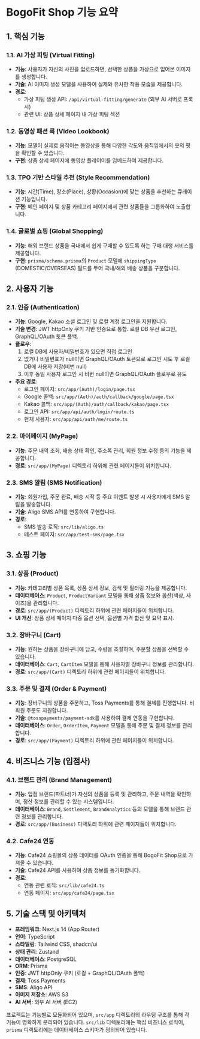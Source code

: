 # BogoFit Shop 기능 요약

## 1. 핵심 기능

### 1.1. AI 가상 피팅 (Virtual Fitting)

- **기능**: 사용자가 자신의 사진을 업로드하면, 선택한 상품을 가상으로 입어본 이미지를 생성합니다.
- **기술**: AI 이미지 생성 모델을 사용하여 실제와 유사한 착용 모습을 제공합니다.
- **경로**:
  - 가상 피팅 생성 API: `/api/virtual-fitting/generate` (외부 AI 서버로 프록시)
  - 관련 UI: 상품 상세 페이지 내 가상 피팅 섹션

### 1.2. 동영상 패션 룩 (Video Lookbook)

- **기능**: 모델이 실제로 움직이는 동영상을 통해 다양한 각도와 움직임에서의 옷의 핏을 확인할 수 있습니다.
- **구현**: 상품 상세 페이지에 동영상 플레이어를 임베드하여 제공합니다.

### 1.3. TPO 기반 스타일 추천 (Style Recommendation)

- **기능**: 시간(Time), 장소(Place), 상황(Occasion)에 맞는 상품을 추천하는 큐레이션 기능입니다.
- **구현**: 메인 페이지 및 상품 카테고리 페이지에서 관련 상품들을 그룹화하여 노출합니다.

### 1.4. 글로벌 쇼핑 (Global Shopping)

- **기능**: 해외 브랜드 상품을 국내에서 쉽게 구매할 수 있도록 하는 구매 대행 서비스를 제공합니다.
- **구현**: `prisma/schema.prisma`의 `Product` 모델에 `shippingType` (DOMESTIC/OVERSEAS) 필드를 두어 국내/해외 배송 상품을 구분합니다.

## 2. 사용자 기능

### 2.1. 인증 (Authentication)

- **기능**: Google, Kakao 소셜 로그인 및 로컬 계정 로그인을 지원합니다.
- **기술 변경**: JWT httpOnly 쿠키 기반 인증으로 통합. 로컬 DB 우선 로그인, GraphQL/OAuth 토큰 폴백.
- **플로우**:
  1. 로컬 DB에 사용자/비밀번호가 있으면 직접 로그인
  2. 없거나 비밀번호가 null이면 GraphQL/OAuth 토큰으로 로그인 시도 후 로컬 DB에 사용자 저장(비번 null)
  3. 이후 동일 사용자 로그인 시 비번 null이면 GraphQL/OAuth 플로우로 유도
- **주요 경로**:
  - 로그인 페이지: `src/app/(Auth)/login/page.tsx`
  - Google 콜백: `src/app/(Auth)/auth/callback/google/page.tsx`
  - Kakao 콜백: `src/app/(Auth)/auth/callback/kakao/page.tsx`
  - 로그인 API: `src/app/api/auth/login/route.ts`
  - 현재 사용자: `src/app/api/auth/me/route.ts`

### 2.2. 마이페이지 (MyPage)

- **기능**: 주문 내역 조회, 배송 상태 확인, 주소록 관리, 회원 정보 수정 등의 기능을 제공합니다.
- **경로**: `src/app/(MyPage)` 디렉토리 하위에 관련 페이지들이 위치합니다.

### 2.3. SMS 알림 (SMS Notification)

- **기능**: 회원가입, 주문 완료, 배송 시작 등 주요 이벤트 발생 시 사용자에게 SMS 알림을 발송합니다.
- **기술**: Aligo SMS API를 연동하여 구현합니다.
- **경로**:
  - SMS 발송 로직: `src/lib/aligo.ts`
  - 테스트 페이지: `src/app/test-sms/page.tsx`

## 3. 쇼핑 기능

### 3.1. 상품 (Product)

- **기능**: 카테고리별 상품 목록, 상품 상세 정보, 검색 및 필터링 기능을 제공합니다.
- **데이터베이스**: `Product`, `ProductVariant` 모델을 통해 상품 정보와 옵션(색상, 사이즈)을 관리합니다.
- **경로**: `src/app/(Product)` 디렉토리 하위에 관련 페이지들이 위치합니다.
- **UI 개선**: 상품 상세 페이지 다중 옵션 선택, 옵션별 가격 합산 및 요약 표시.

### 3.2. 장바구니 (Cart)

- **기능**: 원하는 상품을 장바구니에 담고, 수량을 조절하며, 주문할 상품을 선택할 수 있습니다.
- **데이터베이스**: `Cart`, `CartItem` 모델을 통해 사용자별 장바구니 정보를 관리합니다.
- **경로**: `src/app/(Cart)` 디렉토리 하위에 관련 페이지들이 위치합니다.

### 3.3. 주문 및 결제 (Order & Payment)

- **기능**: 장바구니의 상품을 주문하고, Toss Payments를 통해 결제를 진행합니다. 비회원 주문도 지원합니다.
- **기술**: `@tosspayments/payment-sdk`를 사용하여 결제 연동을 구현합니다.
- **데이터베이스**: `Order`, `OrderItem`, `Payment` 모델을 통해 주문 및 결제 정보를 관리합니다.
- **경로**: `src/app/(Payment)` 디렉토리 하위에 관련 페이지들이 위치합니다.

## 4. 비즈니스 기능 (입점사)

### 4.1. 브랜드 관리 (Brand Management)

- **기능**: 입점 브랜드(파트너)가 자신의 상품을 등록 및 관리하고, 주문 내역을 확인하며, 정산 정보를 관리할 수 있는 시스템입니다.
- **데이터베이스**: `Brand`, `Settlement`, `BrandAnalytics` 등의 모델을 통해 브랜드 관련 정보를 관리합니다.
- **경로**: `src/app/(Business)` 디렉토리 하위에 관련 페이지들이 위치합니다.

### 4.2. Cafe24 연동

- **기능**: Cafe24 쇼핑몰의 상품 데이터를 OAuth 인증을 통해 BogoFit Shop으로 가져올 수 있습니다.
- **기술**: Cafe24 API를 사용하여 상품 정보를 동기화합니다.
- **경로**:
  - 연동 관련 로직: `src/lib/cafe24.ts`
  - 연동 페이지: `src/app/cafe24/page.tsx`

## 5. 기술 스택 및 아키텍처

- **프레임워크**: Next.js 14 (App Router)
- **언어**: TypeScript
- **스타일링**: Tailwind CSS, shadcn/ui
- **상태 관리**: Zustand
- **데이터베이스**: PostgreSQL
- **ORM**: Prisma
- **인증**: JWT httpOnly 쿠키 (로컬 + GraphQL/OAuth 폴백)
- **결제**: Toss Payments
- **SMS**: Aligo API
- **이미지 저장소**: AWS S3
- **AI 서버**: 외부 AI 서버 (EC2)

프로젝트는 기능별로 모듈화되어 있으며, `src/app` 디렉토리의 라우팅 구조를 통해 각 기능이 명확하게 분리되어 있습니다. `src/lib` 디렉토리에는 핵심 비즈니스 로직이, `prisma` 디렉토리에는 데이터베이스 스키마가 정의되어 있습니다.
